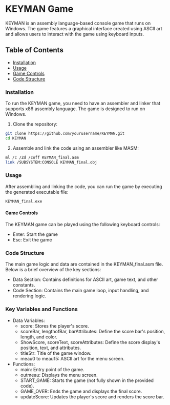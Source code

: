 # KEYMAN Game
KEYMAN is an assembly language-based console game that runs on Windows. The game features a graphical interface created using ASCII art and allows users to interact with the game using keyboard inputs.

## Table of Contents
- [Installation](#installation)
- [Usage](#usage)
- [Game Controls](#game-controls)
- [Code Structure](#code-structure)


### Installation
To run the KEYMAN game, you need to have an assembler and linker that supports x86 assembly language. The game is designed to run on Windows.

1. Clone the repository:
```bash
git clone https://github.com/yourusername/KEYMAN.git
cd KEYMAN
```
2. Assemble and link the code using an assembler like MASM:
```bash
ml /c /Zd /coff KEYMAN_final.asm
link /SUBSYSTEM:CONSOLE KEYMAN_final.obj
```

### Usage
After assembling and linking the code, you can run the game by executing the generated executable file:
```bash
KEYMAN_final.exe
```

#### Game Controls
The KEYMAN game can be played using the following keyboard controls:
- Enter: Start the game
- Esc: Exit the game

### Code Structure
The main game logic and data are contained in the KEYMAN_final.asm file. Below is a brief overview of the key sections:

- Data Section: Contains definitions for ASCII art, game text, and other constants.
- Code Section: Contains the main game loop, input handling, and rendering logic.

### Key Variables and Functions
- Data Variables:
    - score: Stores the player's score.
    - scoreBar, lengthofBar, barAttributes: Define the score bar's position, length, and color.
    - ShowScore, scoreText, scoreAttributes: Define the score display's position, text, and attributes.
    - titleStr: Title of the game window.
    - meau0 to meau15: ASCII art for the menu screen.
- Functions:
    - main: Entry point of the game.
    - outmeau: Displays the menu screen.
    - START_GAME: Starts the game (not fully shown in the provided code).
    - GAME_OVER: Ends the game and displays the final score.
    - updateScore: Updates the player's score and renders the score bar.